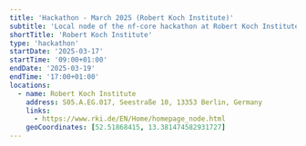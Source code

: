```yaml
---
title: 'Hackathon - March 2025 (Robert Koch Institute)'
subtitle: 'Local node of the nf-core hackathon at Robert Koch Institute'
shortTitle: 'Robert Koch Institute'
type: 'hackathon'
startDate: '2025-03-17'
startTime: '09:00+01:00'
endDate: '2025-03-19'
endTime: '17:00+01:00'
locations:
  - name: Robert Koch Institute
    address: S05.A.EG.017, Seestraße 10, 13353 Berlin, Germany
    links:
      - https://www.rki.de/EN/Home/homepage_node.html
    geoCoordinates: [52.51868415, 13.381474582931727]
---
```

